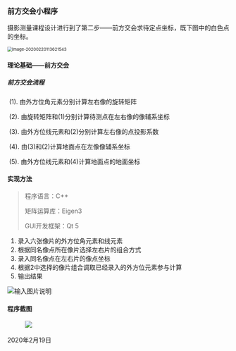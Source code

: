 ### 前方交会小程序

摄影测量课程设计进行到了第二步——前方交会求待定点坐标，既下图中的白色点的坐标。

<img src="https://gitee.com/xiaoke0o/UniversityCodeWork/master/Qt/%E5%89%8D%E6%96%B9%E4%BA%A4%E4%BC%9A/article_image/image-20200220113621543.png" alt="image-20200220113621543" style="zoom: 67%;" />

#### 理论基础——前方交会

##### 前方交会流程

​	(1). 由外方位角元素分别计算左右像的旋转矩阵

​	(2). 由旋转矩阵和(1)分别计算待测点在左右像的像辅系坐标

​	(3). 由外方位线元素和(2)分别计算左右像的点投影系数

​	(4). 由(3)和(2)计算地面点在左像像辅系坐标

​	(5). 由外方位线元素和(4)计算地面点的地面坐标

#### 实现方法

> 程序语言：C++
>
> 矩阵运算库：Eigen3
>
> GUI开发框架：Qt 5

1. 录入六张像片的外方位角元素和线元素
2. 根据同名像点所在像片选择左右片的组合方式
3. 录入同名像点在左右片的像点坐标
4. 根据2中选择的像片组合调取已经录入的外方位元素参与计算
5. 输出结果

![输入图片说明](https://gitee.com/xiaoke0o/UniversityCodeWork/master/Qt/%E5%89%8D%E6%96%B9%E4%BA%A4%E4%BC%9A/article_image/image-20200220153737533.png "在这里输入图片标题")

#### 程序截图

<figure class="half">     <img src="https://gitee.com/xiaoke0o/UniversityCodeWork/blob/master/Qt/%E5%89%8D%E6%96%B9%E4%BA%A4%E4%BC%9A/article_image/image-20200220154250416.png">  <img  sec=https://gitee.com/xiaoke0o/UniversityCodeWork/blob/master/Qt/%E5%89%8D%E6%96%B9%E4%BA%A4%E4%BC%9A/article_image/image-20200220153737533.png "在这里输入图片标题")"> </figure>

2020年2月19日